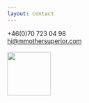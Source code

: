 ```yaml
---
layout: contact
---
```

+46(0)70 723 04 98<br>
<a href="mailto:hi@mmothersuperior.com" title="email">hi@mmothersuperior.com</a><br>
<br>
<a href="http://instagram.com/mmothersuperior" title="instagram"><img width="100" src="http://68.media.tumblr.com/9433df4f35a07da77595a06b2b08e25b/tumblr_ot6jryGGXH1s771xno1_250.png"></a>
<!-- <ul>
	<li><a href="http://www.kannibalin.se" title="Home"><div>HOME</div><img src="/static/contact/home.png" alt="Home"></a></li>
	<li><a href="https://www.facebook.com/malin.sundelin.16" title="Facebook"><div>FACEBOOK</div><img src="/static/contact/facebook.png" alt="Facebook"></a></li>
	<li><a href="http://se.linkedin.com/pub/malin-sundelin/69/633/3b2" title="linkedin"><div>LINKEDIN</div><img src="/static/contact/linkedin.png" alt="linkedin"></a></li>
	<li><a href="mailto:mother.superior@heyitsenricopallazzo.com" title="email"><div>EMAIL</div><img src="/static/contact/email.png" alt="email"></a></li>
	<li><a href="http://twitter.com/kannibalin" title="twitter"><div>TWITTER</div><img src="/static/contact/twitter.png" alt="twitter"></a></li>
	<li><a href="http://kannibalin.tumblr.com" title="tumblr"><div>TUMBLR</div><img src="/static/contact/tumblr.png" alt="tumblr"></a></li>
	<li><a href="tel:0705363055" title="phone"><div>PHONE</div><img src="/static/contact/phone.png" alt="phone"></a></li>
	<li><a href="http://instagram.com/kannibalin" title="instagram"><div>INSTAGRAM</div><img src="/static/contact/instagram.png" alt="instagram"></a></li>
	<li><a href="/contact/address.html" title="write"><div>WRITE</div><img src="/static/contact/write.png" alt="write"></a></li>
</ul>
 -->
